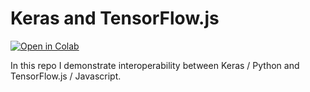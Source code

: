 # Keras and TensorFlow.js

[![Open in Colab](https://colab.research.google.com/assets/colab-badge.svg)](https://colab.research.google.com/github/bwv988/keras-tensorflowjs-tests/blob/master/colab-notebook/keras_tfsjs.ipynb)

In this repo I demonstrate interoperability between Keras / Python and TensorFlow.js / Javascript.

